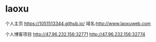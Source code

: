 # laoxu
个人主页
https://1051513344.github.io/
域名:http://www.laoxuweb.com

个人博客项目
http://47.96.232.156:32771
http://47.96.232.156:32774
